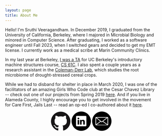 ```yaml
---
layout: page
title: About Me
---
```


Hello! I'm Sruthi Veeragandham. In December 2019, I graduated from the University of California, Berkeley, where I majored in Microbial Biology and minored in Computer Science. After graduating, I worked as a software engineer until Fall 2023, when I switched gears and decided to get my EMT license. I currently work as a medical scribe at Marin Community Clinics. 

In my last year at Berkeley, [I was a TA](/teaching) for UC Berkeley's introductory machine structures course, [CS 61C](https://inst.eecs.berkeley.edu/~cs61c/fa19/). I also spent a couple years as a research assistant in the [Coleman-Derr Lab](https://pgec.berkeley.edu/coleman-derr-lab-0), which studies the root microbiome of drought-stressed cereal crops.

While we had to disband for shelter in place in March 2020, I was one of the facilitators of an amazing Girls Who Code club at the Cesar Chavez Library -- check out one of our projects from Spring 2019 [here](https://gwc-ca9717.github.io). And if you live in Alameda County, I highly encourage you to get involved in the movement for Care First, Jails Last -- read an op-ed I co-authored about it [here](https://ellabakercenter.medium.com/during-mental-health-awareness-month-alameda-county-supervisors-have-an-opportunity-to-affirm-c0fe0b86377a).

<div align="center">
  <a href="https://github.com/sruthiveeragandham"><img src="github.png" width="64" style="display: inline-block"></a>
  <a href="https://www.linkedin.com/in/sruthi-veeragandham"><img src="linkedin.png" width="64" style="display: inline-block"></a>
  <a href="mailto:sruthiveeragandham@gmail.com"><img src="email.png" width="64" style="display: inline-block"></a>
</div>
